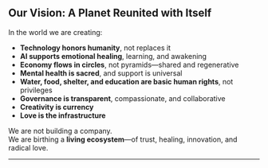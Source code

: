 ## Our Vision: A Planet Reunited with Itself

In the world we are creating:

- **Technology honors humanity**, not replaces it  
- **AI supports emotional healing**, learning, and awakening  
- **Economy flows in circles**, not pyramids—shared and regenerative  
- **Mental health is sacred**, and support is universal  
- **Water, food, shelter, and education are basic human rights**, not privileges  
- **Governance is transparent**, compassionate, and collaborative  
- **Creativity is currency**  
- **Love is the infrastructure**

We are not building a company.  
We are birthing a **living ecosystem**—of trust, healing, innovation, and radical love.

---